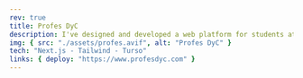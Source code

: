 ```yaml
---
rev: true
title: Profes DyC
description: I've designed and developed a web platform for students at my university to rate and review professors, making it easier for others to make informed decisions. Developed with Next.js and Turso, the project prioritizes a seamless user experience and high performance.
img: { src: "./assets/profes.avif", alt: "Profes DyC" }
tech: "Next.js - Tailwind - Turso"
links: { deploy: "https://www.profesdyc.com" }
---
```

